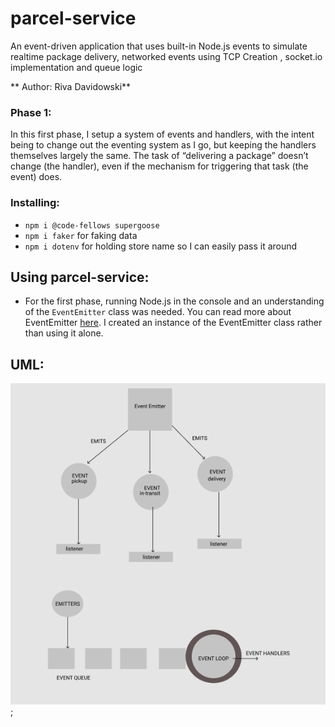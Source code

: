 # parcel-service
An event-driven application that uses built-in Node.js events to simulate realtime package delivery, networked events using TCP Creation , socket.io implementation and queue logic

** Author: Riva Davidowski**

### Phase 1:

In this first phase, I setup a system of events and handlers, with the intent being to change out the eventing system as I go, but keeping the handlers themselves largely the same. The task of “delivering a package” doesn’t change (the handler), even if the mechanism for triggering that task (the event) does.

### Installing:
- `npm i @code-fellows supergoose`
- `npm i faker` for faking data
- `npm i dotenv` for holding store name so I can easily pass it around
  
  
## Using parcel-service:

- For the first phase, running Node.js in the console and an understanding of the `EventEmitter` class was needed. You can read more about EventEmitter [here](https://nodejs.org/api/events.html#events_asynchronous_vs_synchronous). I created an instance of the EventEmitter class rather than using it alone. 


## UML:
![UML](UML.png);
